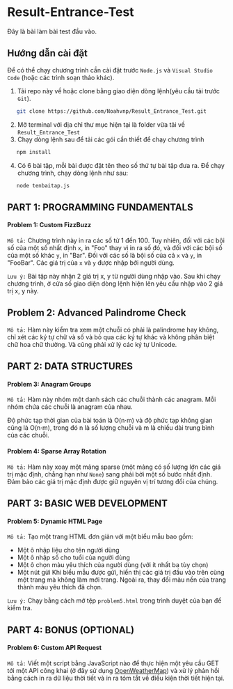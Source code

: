 # Result-Entrance-Test

Đây là bài làm bài test đầu vào.

## Hướng dẫn cài đặt

Để có thể chạy chương trình cần cài đặt trước `Node.js` và `Visual Studio Code` (hoặc các trình soạn thảo khác).

1. Tải repo này về hoặc clone bằng giao diện dòng lệnh(yêu cầu tải trước `Git`).

```bash
   git clone https://github.com/Noahvnp/Result_Entrance_Test.git
```

2. Mở terminal với địa chỉ thư mục hiện tại là folder vừa tải về `Result_Entrance_Test`
3. Chạy dòng lệnh sau để tải các gói cần thiết để chạy chương trình

```bash
   npm install
```

4. Có 6 bài tập, mỗi bài được đặt tên theo số thứ tự bài tập đưa ra.
   Để chạy chương trình, chạy dòng lệnh như sau:

```bash
   node tenbaitap.js
```

## PART 1: PROGRAMMING FUNDAMENTALS

#### Problem 1: Custom FizzBuzz

`Mô tả:` Chương trình này in ra các số từ 1 đến 100. Tuy nhiên, đối với
các bội số của một số nhất định `x`, in "Foo" thay vì in ra số đó, và
đối với các bội số của một số khác `y`, in "Bar".
Đối với các số là bội số của cả `x` và `y`, in "FooBar".
Các giá trị của `x` và `y` được nhập bởi người dùng.

`Lưu ý:` Bài tập này nhận 2 giá trị x, y từ người dùng nhập vào.
Sau khi chạy chương trình, ở cửa số giao diện dòng lệnh
hiện lên yêu cầu nhập vào 2 giá trị x, y này.

## Problem 2: Advanced Palindrome Check

`Mô tả:` Hàm này kiểm tra xem một chuỗi có phải là palindrome hay không,
chỉ xét các ký tự chữ và số và bỏ qua các ký tự khác và không phân biệt chữ hoa chữ thường.
Và cũng phải xử lý các ký tự Unicode.

## PART 2: DATA STRUCTURES

#### Problem 3: Anagram Groups

`Mô tả:` Hàm này nhóm một danh sách các chuỗi thành các anagram. Mỗi nhóm chứa các chuỗi là anagram của nhau.

Độ phức tạp thời gian của bài toán là O(n⋅m) và độ phức tạp không gian cũng là O(n⋅m),
trong đó n là số lượng chuỗi và m là chiều dài trung bình của các chuỗi.

#### Problem 4: Sparse Array Rotation

`Mô tả:` Hàm này xoay một mảng sparse (một mảng có số lượng lớn các giá trị mặc định, chẳng hạn như `None`)
sang phải bởi một số bước nhất định. Đảm bảo các giá trị mặc định được giữ nguyên vị trí tương đối của chúng.

## PART 3: BASIC WEB DEVELOPMENT

#### Problem 5: Dynamic HTML Page

`Mô tả:` Tạo một trang HTML đơn giản với một biểu mẫu bao gồm:

- Một ô nhập liệu cho tên người dùng
- Một ô nhập số cho tuổi của người dùng
- Một ô chọn màu yêu thích của người dùng (với ít nhất ba tùy chọn)
- Một nút gửi
  Khi biểu mẫu được gửi, hiển thị các giá trị đầu vào trên cùng một trang mà không làm mới trang.
  Ngoài ra, thay đổi màu nền của trang thành màu yêu thích đã chọn.

`Lưu ý:` Chạy bằng cách mở tệp `problem5.html` trong trình duyệt của bạn để kiểm tra.

## PART 4: BONUS (OPTIONAL)

#### Problem 6: Custom API Request

`Mô tả:` Viết một script bằng JavaScript nào để thực hiện một yêu cầu GET
tới một API công khai (ở đây sử dụng [OpenWeatherMap](https://openweathermap.org/))
và xử lý phản hồi bằng cách in ra dữ liệu thời tiết và in ra tóm tắt về điều kiện thời tiết hiện tại.
